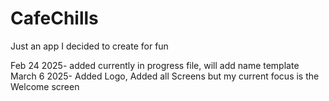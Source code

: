# CafeChills
Just an app I decided to create for fun

Feb 24 2025- added currently in progress file, will add name template
March 6 2025- Added Logo, Added all Screens but my current focus is the Welcome screen 
